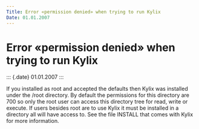 ```yaml
---
Title: Error «permission denied» when trying to run Kylix
Date: 01.01.2007
---
```



Error «permission denied» when trying to run Kylix
==================================================

::: {.date}
01.01.2007
:::

If you installed as root and accepted the defaults then Kylix was
installed under the /root directory. By default the permissions for this
directory are 700 so only the root user can access this directory tree
for read, write or execute. If users besides root are to use Kylix it
must be installed in a directory all will have access to. See the file
INSTALL that comes with Kylix for more information.
